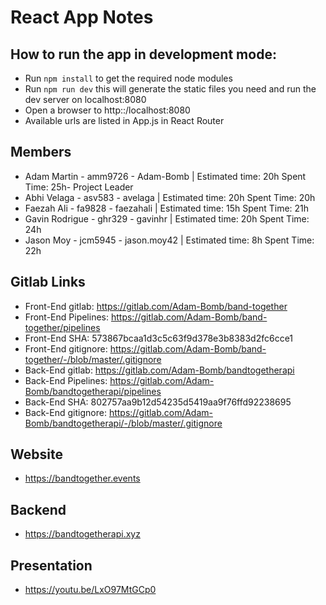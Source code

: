 # React App Notes

## How to run the app in development mode:
* Run `npm install` to get the required node modules
* Run `npm run dev` this will generate the static files you need and run the dev server on localhost:8080
* Open a browser to http::/localhost:8080
* Available urls are listed in App.js in React Router

## Members
* Adam Martin - amm9726 - Adam-Bomb | Estimated time: 20h Spent Time: 25h- Project Leader
* Abhi Velaga - asv583  - avelaga   | Estimated time: 20h Spent Time: 20h
* Faezah Ali  - fa9828  - faezahali | Estimated time: 15h Spent Time: 21h
* Gavin Rodrigue - ghr329 - gavinhr | Estimated time: 20h Spent Time: 24h
* Jason Moy - jcm5945 - jason.moy42 | Estimated time: 8h Spent Time: 22h

## Gitlab Links
* Front-End gitlab: https://gitlab.com/Adam-Bomb/band-together
* Front-End Pipelines: https://gitlab.com/Adam-Bomb/band-together/pipelines
* Front-End SHA: 573867bcaa1d3c5c63f9d378e3b8383d2fc6cce1
* Front-End gitignore: https://gitlab.com/Adam-Bomb/band-together/-/blob/master/.gitignore
* Back-End gitlab: https://gitlab.com/Adam-Bomb/bandtogetherapi
* Back-End Pipelines: https://gitlab.com/Adam-Bomb/bandtogetherapi/pipelines
* Back-End SHA: 802757aa9b12d54235d5419aa9f76ffd92238695
* Back-End gitignore: https://gitlab.com/Adam-Bomb/bandtogetherapi/-/blob/master/.gitignore

## Website 
* https://bandtogether.events

## Backend
* https://bandtogetherapi.xyz

## Presentation
* https://youtu.be/LxO97MtGCp0